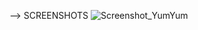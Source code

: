 
--> SCREENSHOTS
![Screenshot_YumYum](https://github.com/user-attachments/assets/6f4bb15b-8178-4123-bc1e-99419f1f53d3)
